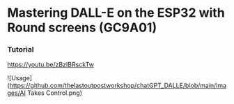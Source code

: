# Mastering DALL-E on the ESP32 with Round screens (GC9A01)

### Tutorial
https://youtu.be/zBzIBRsckTw


![Usage](https://github.com/thelastoutpostworkshop/chatGPT_DALLE/blob/main/images/AI Takes Control.png)